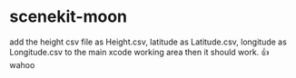 # scenekit-moon
add the height csv file as Height.csv, latitude as Latitude.csv, longitude as Longitude.csv to the main xcode working area then it should work. :+1:  
wahoo
